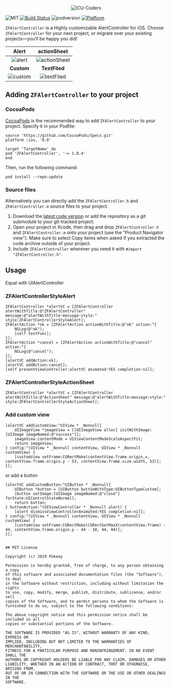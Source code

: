 
 <p align="center" >
   <img src="https://raw.githubusercontent.com/ICU-Coders/IconLib/master/icon.jpg" alt="ICU-Coders" title="ICU-Coders">
 </p>
 
![MIT](https://img.shields.io/badge/License-MIT-blue.svg?style=flat)
 [![Build Status](https://travis-ci.org/FranLucky/ZFAlertController.svg?branch=master)](https://travis-ci.org/FranLucky/ZFAlertController)
 ![podversion](https://img.shields.io/cocoapods/v/ZFAlertController.svg)
 [![Platform](https://img.shields.io/cocoapods/p/ZFAlertController.svg?style=flat)](http://cocoadocs.org/docsets/ZFAlertController)
 
 `ZFAlertController` is a Highly customizable AlertController for iOS.
 Choose `ZFAlertController` for your next project, or migrate over your existing projects—you'll be happy you did!
 
 | Alert      |   actionSheet | 
 | :-------: | :--------------: |
 |  ![alert](https://raw.githubusercontent.com/ICU-Coders/IconLib/master/AlertController/alert.jpg)  |  ![actionSheet](https://raw.githubusercontent.com/ICU-Coders/IconLib/master/AlertController/actionSheet.jpg) |
 | **Custom**      |  **TextFiled** | 
 | ![custom](https://raw.githubusercontent.com/ICU-Coders/IconLib/master/AlertController/custom.jpg)  |  ![textFiled](https://raw.githubusercontent.com/ICU-Coders/IconLib/master/AlertController/textFiled.jpg) |

## Adding `ZFAlertController` to your project
### CocoaPods
[CocoaPods](http://cocoapods.org) is the recommended way to add `ZFAlertController` to your project.
Specify it in your Podfile:
```
source 'https://github.com/CocoaPods/Specs.git'
platform :ios, '8.0'

target 'TargetName' do
pod 'ZFAlertController', '~> 1.0.4'
end
```
Then, run the following command:
```
pod install --repo-update
```
### Source files
Alternatively you can directly add the `ZFAlertController.h` and `ZFAlertController.m` source files to your project.
1. Download the [latest code version](https://github.com/ICU-Coders/ZFAlertController/archive/master.zip) or add the repository as a git submodule to your git-tracked project.
2. Open your project in Xcode, then drag and drop `ZFAlertController.h` and `ZFAlertController.m` onto your project (use the "Product Navigator view"). Make sure to select Copy items when asked if you extracted the code archive outside of your project.
3. Include `ZFAlertController` wherever you need it with `#import "ZFAlertController.h"`.

##  Usage
Equal with UIAlertController
### ZFAlertControllerStyleAlert
```
ZFAlertController *alertVC = [ZFAlertController alertWithTitle:@"ZFAlertController" message:@"alertWithTitle:message:style:" style:ZFAlertControllerStyleAlert];
ZFAlertAction *ok = [ZFAlertAction actionWithTitle:@"ok" action:^{
    NSLog(@"ok");
    [self testFunc];
}];
ZFAlertAction *cancel = [ZFAlertAction actionWithTitle:@"cancel" action:^{
    NSLog(@"cancel");
}];
[alertVC addAction:ok];
[alertVC addAction:cancel];
[self presentViewController:alertVC animated:YES completion:nil];
```
### ZFAlertControllerStyleActionSheet
```
ZFAlertController *alertVC = [ZFAlertController alertWithTitle:@"ActionSheet" message:@"alertWithTitle:message:style:" style:ZFAlertControllerStyleActionSheet];
```

### Add custom view
```
[alertVC addCustomView:^UIView * _Nonnull{
    UIImageView *imageView = [[UIImageView alloc] initWithImage:[UIImage imageNamed:@"success"]];
    imageView.contentMode = UIViewContentModeScaleAspectFit;
    return imageView;
} config:^(UIView * _Nonnull contentView, UIView * _Nonnull customView) {
    [customView setFrame:CGRectMake(contentView.frame.origin.x, contentView.frame.origin.y - 53, contentView.frame.size.width, 53)];
}];
```
or add a button 

```
[alertVC addCustomButton:^UIButton * _Nonnull{
    UIButton *button = [UIButton buttonWithType:UIButtonTypeCustom];
    [button setImage:[UIImage imageNamed:@"close"] forState:UIControlStateNormal];
    return button;
} buttonAction:^(UIViewController * _Nonnull alert) {
    [alert dismissViewControllerAnimated:YES completion:nil];
} config:^(UIView * _Nonnull contentView, UIView * _Nonnull customView) {
    [customView setFrame:CGRectMake(CGRectGetMaxX(contentView.frame) - 44, contentView.frame.origin.y - 44 - 10, 44, 44)];
}];


## MIT License

Copyright (c) 2019 Pokeey

Permission is hereby granted, free of charge, to any person obtaining a copy
of this software and associated documentation files (the "Software"), to deal
in the Software without restriction, including without limitation the rights
to use, copy, modify, merge, publish, distribute, sublicense, and/or sell
copies of the Software, and to permit persons to whom the Software is
furnished to do so, subject to the following conditions:

The above copyright notice and this permission notice shall be included in all
copies or substantial portions of the Software.

THE SOFTWARE IS PROVIDED "AS IS", WITHOUT WARRANTY OF ANY KIND, EXPRESS OR
IMPLIED, INCLUDING BUT NOT LIMITED TO THE WARRANTIES OF MERCHANTABILITY,
FITNESS FOR A PARTICULAR PURPOSE AND NONINFRINGEMENT. IN NO EVENT SHALL THE
AUTHORS OR COPYRIGHT HOLDERS BE LIABLE FOR ANY CLAIM, DAMAGES OR OTHER
LIABILITY, WHETHER IN AN ACTION OF CONTRACT, TORT OR OTHERWISE, ARISING FROM,
OUT OF OR IN CONNECTION WITH THE SOFTWARE OR THE USE OR OTHER DEALINGS IN THE
SOFTWARE.
